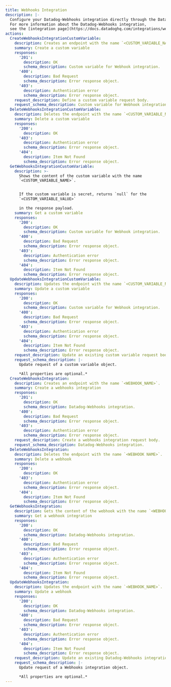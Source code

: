 ```yaml
---
title: Webhooks Integration
description: |-
  Configure your Datadog-Webhooks integration directly through the Datadog API.
  For more information about the Datadog-Webhooks integration,
  see the [integration page](https://docs.datadoghq.com/integrations/webhooks).
actions:
  CreateWebhooksIntegrationCustomVariable:
    description: Creates an endpoint with the name `<CUSTOM_VARIABLE_NAME>`.
    summary: Create a custom variable
    responses:
      '201':
        description: OK
        schema_description: Custom variable for Webhook integration.
      '400':
        description: Bad Request
        schema_description: Error response object.
      '403':
        description: Authentication error
        schema_description: Error response object.
    request_description: Define a custom variable request body.
    request_schema_description: Custom variable for Webhook integration.
  DeleteWebhooksIntegrationCustomVariable:
    description: Deletes the endpoint with the name `<CUSTOM_VARIABLE_NAME>`.
    summary: Delete a custom variable
    responses:
      '200':
        description: OK
      '403':
        description: Authentication error
        schema_description: Error response object.
      '404':
        description: Item Not Found
        schema_description: Error response object.
  GetWebhooksIntegrationCustomVariable:
    description: >-
      Shows the content of the custom variable with the name
      `<CUSTOM_VARIABLE_NAME>`.


      If the custom variable is secret, returns `null` for the
      `<CUSTOM_VARIABLE_VALUE>`

      in the response payload.
    summary: Get a custom variable
    responses:
      '200':
        description: OK
        schema_description: Custom variable for Webhook integration.
      '400':
        description: Bad Request
        schema_description: Error response object.
      '403':
        description: Authentication error
        schema_description: Error response object.
      '404':
        description: Item Not Found
        schema_description: Error response object.
  UpdateWebhooksIntegrationCustomVariable:
    description: Updates the endpoint with the name `<CUSTOM_VARIABLE_NAME>`.
    summary: Update a custom variable
    responses:
      '200':
        description: OK
        schema_description: Custom variable for Webhook integration.
      '400':
        description: Bad Request
        schema_description: Error response object.
      '403':
        description: Authentication error
        schema_description: Error response object.
      '404':
        description: Item Not Found
        schema_description: Error response object.
    request_description: Update an existing custom variable request body.
    request_schema_description: |-
      Update request of a custom variable object.

      *All properties are optional.*
  CreateWebhooksIntegration:
    description: Creates an endpoint with the name `<WEBHOOK_NAME>`.
    summary: Create a webhooks integration
    responses:
      '201':
        description: OK
        schema_description: Datadog-Webhooks integration.
      '400':
        description: Bad Request
        schema_description: Error response object.
      '403':
        description: Authentication error
        schema_description: Error response object.
    request_description: Create a webhooks integration request body.
    request_schema_description: Datadog-Webhooks integration.
  DeleteWebhooksIntegration:
    description: Deletes the endpoint with the name `<WEBHOOK NAME>`.
    summary: Delete a webhook
    responses:
      '200':
        description: OK
      '403':
        description: Authentication error
        schema_description: Error response object.
      '404':
        description: Item Not Found
        schema_description: Error response object.
  GetWebhooksIntegration:
    description: Gets the content of the webhook with the name `<WEBHOOK_NAME>`.
    summary: Get a webhook integration
    responses:
      '200':
        description: OK
        schema_description: Datadog-Webhooks integration.
      '400':
        description: Bad Request
        schema_description: Error response object.
      '403':
        description: Authentication error
        schema_description: Error response object.
      '404':
        description: Item Not Found
        schema_description: Error response object.
  UpdateWebhooksIntegration:
    description: Updates the endpoint with the name `<WEBHOOK_NAME>`.
    summary: Update a webhook
    responses:
      '200':
        description: OK
        schema_description: Datadog-Webhooks integration.
      '400':
        description: Bad Request
        schema_description: Error response object.
      '403':
        description: Authentication error
        schema_description: Error response object.
      '404':
        description: Item Not Found
        schema_description: Error response object.
    request_description: Update an existing Datadog-Webhooks integration.
    request_schema_description: |-
      Update request of a Webhooks integration object.

      *All properties are optional.*
---
```

